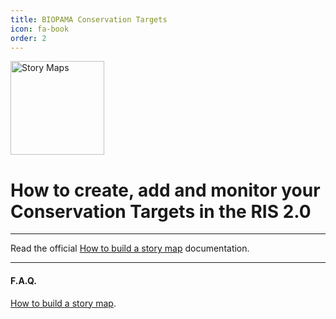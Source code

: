 ```yaml
---
title: BIOPAMA Conservation Targets
icon: fa-book
order: 2
---
```

  
<img src="{{ 'assets/images/docs/biopama-stories.png' | relative_url }}" alt="Story Maps" style="width:150px!important;"/>
<h1>How to create, add and monitor your Conservation Targets in the RIS 2.0 </h1>
<hr></hr>

Read the official <a href="https://docs.google.com/presentation/d/1NAOKie3p_cWCj1eRcFhlgF1EVeQlH6YJ7yFRmK3E614/edit?usp=sharing" target="_blank">How to build a story map</a> documentation</a>.
<hr></hr>

<h4>F.A.Q.</h4>
<a href="https://docs.google.com/presentation/d/1NAOKie3p_cWCj1eRcFhlgF1EVeQlH6YJ7yFRmK3E614/edit?usp=sharing" target="_blank">How to build a story map</a>.

